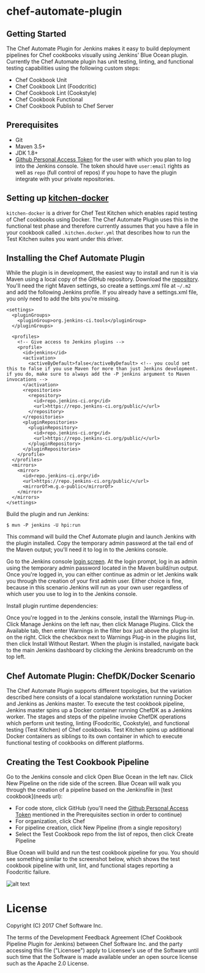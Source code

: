 # chef-automate-plugin

## Getting Started

The Chef Automate Plugin for Jenkins makes it easy to build deployment pipelines for Chef cookbooks visually using Jenkins' Blue Ocean plugin. Currently the Chef Automate plugin has unit testing, linting, and functional testing capabilities using the following custom steps:
- Chef Cookbook Unit
- Chef Cookbook Lint (Foodcritic)
- Chef Cookbook Lint (Cookstyle)
- Chef Cookbook Functional
- Chef Cookbook Publish to Chef Server

## Prerequisites

- Git
- Maven 3.5+
- JDK 1.8+
- [Github Personal Access Token](https://github.com/blog/1509-personal-api-tokens) for the user with which you plan to log into the Jenkins console. The token should have `user:email` rights as well as `repo` (full control of repos) if you hope to have the plugin integrate with your private repositories.

## Setting up [kitchen-docker](https://github.com/test-kitchen/kitchen-docker)

`kitchen-docker` is a driver for Chef Test Kitchen which enables rapid testing of Chef cookbooks using Docker. The Chef Automate Plugin uses this in the functional test phase and therefore
currently assumes that you have a file in your cookbook
called `.kitchen.docker.yml` that describes how to run the Test Kitchen suites you want under
this driver.

## Installing the Chef Automate Plugin

While the plugin is in development, the easiest way to install and run it is via Maven using a local copy of the GitHub repository. Download the [repository](https://github.com/chef/chef-automate-plugin.git). You'll need the right Maven settings, so create a settings.xml file at ```~/.m2``` and add the following Jenkins profile. If you already have a settings.xml file, you only need to add the bits you're missing.

```
<settings>
  <pluginGroups>
    <pluginGroup>org.jenkins-ci.tools</pluginGroup>
  </pluginGroups>

  <profiles>
    <!-- Give access to Jenkins plugins -->
    <profile>
      <id>jenkins</id>
      <activation>
        <activeByDefault>false</activeByDefault> <!-- you could set this to false if you use Maven for more than just Jenkins development. if you do, make sure to always add the -P jenkins argument to Maven invocations -->
      </activation>
      <repositories>
        <repository>
          <id>repo.jenkins-ci.org</id>
          <url>https://repo.jenkins-ci.org/public/</url>
        </repository>
      </repositories>
      <pluginRepositories>
        <pluginRepository>
          <id>repo.jenkins-ci.org</id>
          <url>https://repo.jenkins-ci.org/public/</url>
        </pluginRepository>
      </pluginRepositories>
    </profile>
  </profiles>
  <mirrors>
    <mirror>
      <id>repo.jenkins-ci.org</id>
      <url>https://repo.jenkins-ci.org/public/</url>
      <mirrorOf>m.g.o-public</mirrorOf>
    </mirror>
  </mirrors>
</settings>
```

Build the plugin and run Jenkins:

```$ mvn -P jenkins -U hpi:run```

This command will build the Chef Automate plugin and launch Jenkins with the plugin installed. Copy the temporary admin password at the tail end of the Maven output; you'll need it to log in to the Jenkins console.

Go to the Jenkins console [login screen](http://localhost:8080/jenkins). At the login prompt, log in as admin using the temporary admin password located in the Maven build/run output. Once you're logged in, you can either continue as admin or let Jenkins walk you through the creation of your first admin user. Either choice is fine, because in this scenario Jenkins will run as your own user regardless of which user you use to log in to the Jenkins console.

Install plugin runtime dependencies:

Once you're logged in to the Jenkins console, install the Warnings Plug-in. Click Manage Jenkins on the left nav, then click Manage Plugins. Click the Available tab, then enter Warnings in the filter box just above the plugins list on the right. Click the checkbox next to Warnings Plug-in in the plugins list, then click Install Without Restart. When the plugin is installed, navigate back to the main Jenkins dashboard by clicking the Jenkins breadcrumb on the top left.

## Chef Automate Plugin: ChefDK/Docker Scenario

The Chef Automate Plugin supports different topologies, but the variation described here consists of a local standalone workstation running Docker and Jenkins as Jenkins master. To execute the test cookbook pipeline, Jenkins master spins up a Docker container running ChefDK as a Jenkins worker. The stages and steps of the pipeline invoke ChefDK operations which perform unit testing, linting (Foodcritic, Cookstyle), and functional testing (Test Kitchen) of Chef cookbooks. Test Kitchen spins up additional Docker containers as siblings to its own container in which to execute functional testing of cookbooks on different platforms.

## Creating the Test Cookbook Pipeline

Go to the Jenkins console and click Open Blue Ocean in the left nav. Click New Pipeline on the ride side of the screen. Blue Ocean will walk you through the creation of a pipeline based on the Jenkinsfile in [test cookbook](needs url):

- For code store, click GitHub (you'll need the [Github Personal Access Token](https://github.com/blog/1509-personal-api-tokens) mentioned in the Prerequisites section in order to continue)
- For organization, click Chef
- For pipeline creation, click New Pipeline (from a single repository)
- Select the Test Cookbook repo from the list of repos, then click Create Pipeline

Blue Ocean will build and run the test cookbook pipeline for you. You should see something similar to the screenshot below, which shows the test cookbook pipeline with unit, lint, and functional stages reporting a Foodcritic failure.

![alt text](readme.png "Chef Test Cookbook Pipeline with Unit, Lint, and Functional Stages reporting Foodcritic Failure")

# License

Copyright (C) 2017 Chef Software Inc.

The terms of the Development Feedback Agreement (Chef Cookbook Pipeline
Plugin for Jenkins) between Chef Software Inc. and the party accessing
this file ("Licensee") apply to Licensee's use of the Software until such
time that the Software is made available under an open source license such
as the Apache 2.0 License.
